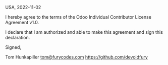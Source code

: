 USA, 2022-11-02

I hereby agree to the terms of the Odoo Individual Contributor License
Agreement v1.0.

I declare that I am authorized and able to make this agreement and sign this
declaration.

Signed,

Tom Hunkapiller tom@furycodes.com https://github.com/devoidfury

